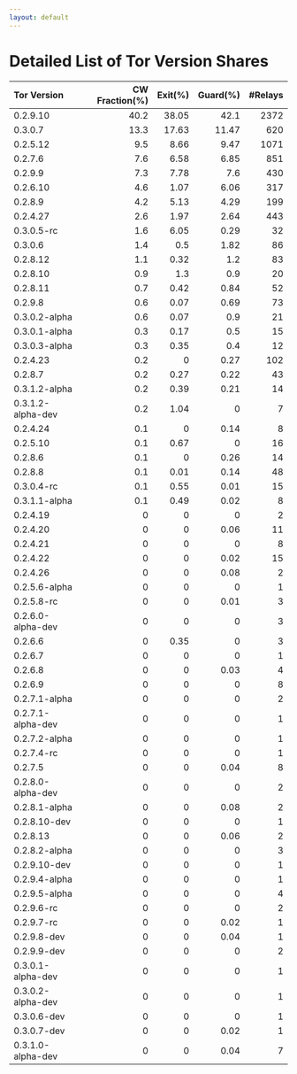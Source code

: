 ```yaml
---
layout: default
---
```



# Detailed List of Tor Version Shares

| Tor Version       |   CW Fraction(%) |   Exit(%) |   Guard(%) |   #Relays |
|:------------------|-----------------:|----------:|-----------:|----------:|
| 0.2.9.10          |             40.2 |     38.05 |      42.1  |      2372 |
| 0.3.0.7           |             13.3 |     17.63 |      11.47 |       620 |
| 0.2.5.12          |              9.5 |      8.66 |       9.47 |      1071 |
| 0.2.7.6           |              7.6 |      6.58 |       6.85 |       851 |
| 0.2.9.9           |              7.3 |      7.78 |       7.6  |       430 |
| 0.2.6.10          |              4.6 |      1.07 |       6.06 |       317 |
| 0.2.8.9           |              4.2 |      5.13 |       4.29 |       199 |
| 0.2.4.27          |              2.6 |      1.97 |       2.64 |       443 |
| 0.3.0.5-rc        |              1.6 |      6.05 |       0.29 |        32 |
| 0.3.0.6           |              1.4 |      0.5  |       1.82 |        86 |
| 0.2.8.12          |              1.1 |      0.32 |       1.2  |        83 |
| 0.2.8.10          |              0.9 |      1.3  |       0.9  |        20 |
| 0.2.8.11          |              0.7 |      0.42 |       0.84 |        52 |
| 0.2.9.8           |              0.6 |      0.07 |       0.69 |        73 |
| 0.3.0.2-alpha     |              0.6 |      0.07 |       0.9  |        21 |
| 0.3.0.1-alpha     |              0.3 |      0.17 |       0.5  |        15 |
| 0.3.0.3-alpha     |              0.3 |      0.35 |       0.4  |        12 |
| 0.2.4.23          |              0.2 |      0    |       0.27 |       102 |
| 0.2.8.7           |              0.2 |      0.27 |       0.22 |        43 |
| 0.3.1.2-alpha     |              0.2 |      0.39 |       0.21 |        14 |
| 0.3.1.2-alpha-dev |              0.2 |      1.04 |       0    |         7 |
| 0.2.4.24          |              0.1 |      0    |       0.14 |         8 |
| 0.2.5.10          |              0.1 |      0.67 |       0    |        16 |
| 0.2.8.6           |              0.1 |      0    |       0.26 |        14 |
| 0.2.8.8           |              0.1 |      0.01 |       0.14 |        48 |
| 0.3.0.4-rc        |              0.1 |      0.55 |       0.01 |        15 |
| 0.3.1.1-alpha     |              0.1 |      0.49 |       0.02 |         8 |
| 0.2.4.19          |              0   |      0    |       0    |         2 |
| 0.2.4.20          |              0   |      0    |       0.06 |        11 |
| 0.2.4.21          |              0   |      0    |       0    |         8 |
| 0.2.4.22          |              0   |      0    |       0.02 |        15 |
| 0.2.4.26          |              0   |      0    |       0.08 |         2 |
| 0.2.5.6-alpha     |              0   |      0    |       0    |         1 |
| 0.2.5.8-rc        |              0   |      0    |       0.01 |         3 |
| 0.2.6.0-alpha-dev |              0   |      0    |       0    |         3 |
| 0.2.6.6           |              0   |      0.35 |       0    |         3 |
| 0.2.6.7           |              0   |      0    |       0    |         1 |
| 0.2.6.8           |              0   |      0    |       0.03 |         4 |
| 0.2.6.9           |              0   |      0    |       0    |         8 |
| 0.2.7.1-alpha     |              0   |      0    |       0    |         2 |
| 0.2.7.1-alpha-dev |              0   |      0    |       0    |         1 |
| 0.2.7.2-alpha     |              0   |      0    |       0    |         1 |
| 0.2.7.4-rc        |              0   |      0    |       0    |         1 |
| 0.2.7.5           |              0   |      0    |       0.04 |         8 |
| 0.2.8.0-alpha-dev |              0   |      0    |       0    |         2 |
| 0.2.8.1-alpha     |              0   |      0    |       0.08 |         2 |
| 0.2.8.10-dev      |              0   |      0    |       0    |         1 |
| 0.2.8.13          |              0   |      0    |       0.06 |         2 |
| 0.2.8.2-alpha     |              0   |      0    |       0    |         3 |
| 0.2.9.10-dev      |              0   |      0    |       0    |         1 |
| 0.2.9.4-alpha     |              0   |      0    |       0    |         1 |
| 0.2.9.5-alpha     |              0   |      0    |       0    |         4 |
| 0.2.9.6-rc        |              0   |      0    |       0    |         2 |
| 0.2.9.7-rc        |              0   |      0    |       0.02 |         1 |
| 0.2.9.8-dev       |              0   |      0    |       0.04 |         1 |
| 0.2.9.9-dev       |              0   |      0    |       0    |         2 |
| 0.3.0.1-alpha-dev |              0   |      0    |       0    |         1 |
| 0.3.0.2-alpha-dev |              0   |      0    |       0    |         1 |
| 0.3.0.6-dev       |              0   |      0    |       0    |         1 |
| 0.3.0.7-dev       |              0   |      0    |       0.02 |         1 |
| 0.3.1.0-alpha-dev |              0   |      0    |       0.04 |         7 |